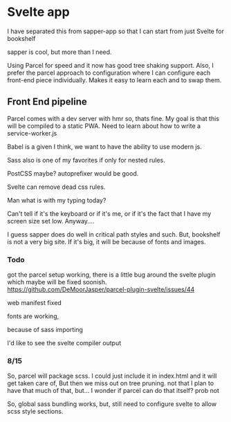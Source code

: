 # Svelte app


I have separated this from sapper-app so that I can start from just Svelte for bookshelf

sapper is cool, but more than I need. 

Using Parcel for speed and it now has good tree shaking support. 
Also, I prefer the parcel approach to configuration where I can configure each front-end piece individually. Makes it easy to learn each and to swap them. 



## Front End pipeline

Parcel comes with a dev server with hmr so, thats fine. My goal is that this will be compiled to a static PWA. 
Need to learn about how to write a service-worker.js

Babel is a given I think, we want to have the ability to use modern js. 

Sass also is one of my favorites if only for nested rules.

PostCSS maybe? autoprefixer would be good. 

Svelte can remove dead css rules. 

Man what is with my typing today? 

Can't tell if it's the keyboard or if it's me, or if it's the fact that I have my screen size set low.
Anyway....

I guess sapper does do well in critical path styles and such. But, bookshelf is not a very big site. If it's big, it will be because of fonts and images. 


### Todo

got the parcel setup working, there is a little bug around the svelte plugin which maybe will be fixed soonish. https://github.com/DeMoorJasper/parcel-plugin-svelte/issues/44

web manifest fixed


fonts are working,

because of sass importing

I'd like to see the svelte compiler output

### 8/15

So, parcel will package scss. I could just include it in index.html and it will get taken care of, 
But then we miss out on tree pruning. 
not that I plan to have that much of that, but...
I wonder if parcel can do that itself? 
prob not

So, global sass bundling works, 
but, still need to configure svelte to allow scss style sections.
